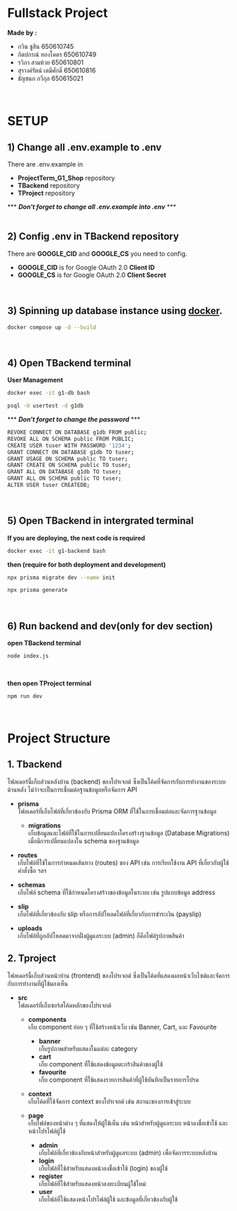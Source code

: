 # Fullstack Project

**Made by :**

- กวิน ชูสิน 650610745
- กิตปกรณ์ ทองโคตร 650610749
- รวิภา สามห้วย 650610801
- สุรางค์รัตน์ เตมีศักดิ์ 650610816
- ธัญชนก กวีกุล 650615021
<br/>

# SETUP

## 1) Change all .env.example to .env

There are .env.example in 
- **ProjectTerm_G1_Shop** repository
- **TBackend** repository
- **TProject** repository

*** ***Don't forget to change all .env.example into .env*** ***
<br/>
<br/>

## 2) Config .env in TBackend repository

There are **GOOGLE_CID** and **GOOGLE_CS** you need to config.
- **GOOGLE_CID** is for Google OAuth 2.0 **Client ID**
- **GOOGLE_CS** is for Google OAuth 2.0 **Client Secret**
<br/>

## 3) Spinning up database instance using [docker](https://hub.docker.com/).

```bash
docker compose up -d --build
```
<br/>

## 4) Open TBackend terminal

**User Management**

```bash
docker exec -it g1-db bash
```

```bash
psql -U usertest -d g1db
```
*** ***Don't forget to change the password*** ***

```bash
REVOKE CONNECT ON DATABASE g1db FROM public;
REVOKE ALL ON SCHEMA public FROM PUBLIC;
CREATE USER tuser WITH PASSWORD '1234';
GRANT CONNECT ON DATABASE g1db TO tuser;
GRANT USAGE ON SCHEMA public TO tuser;
GRANT CREATE ON SCHEMA public TO tuser;
GRANT ALL ON DATABASE g1db TO tuser;
GRANT ALL ON SCHEMA public TO tuser;
ALTER USER tuser CREATEDB;
```
<br/>

## 5) Open TBackend in intergrated terminal

**If you are deploying, the next code is required**

```bash
docker exec -it g1-backend bash
```

**then (require for both deployment and development)**

```bash
npx prisma migrate dev --name init
```

```bash
npx prisma generate
```

<br/>

## 6) Run backend and dev(only for dev section)

**open TBackend terminal**

```bash
node index.js
```

<br/>

**then open TProject terminal**

```bash
npm run dev
```
<br/>


# Project Structure

## 1. **Tbackend**  
โฟลเดอร์นี้เก็บส่วนหลังบ้าน (backend) ของโปรเจกต์ ซึ่งเป็นโค้ดที่จัดการกับการทำงานของระบบด้านหลัง ไม่ว่าจะเป็นการเชื่อมต่อฐานข้อมูลหรือจัดการ API

- **prisma**  
  โฟลเดอร์ที่เก็บไฟล์ที่เกี่ยวข้องกับ Prisma ORM ที่ใช้ในการเชื่อมต่อและจัดการฐานข้อมูล
  - **migrations**  
    เก็บข้อมูลและไฟล์ที่ใช้ในการเปลี่ยนแปลงโครงสร้างฐานข้อมูล (Database Migrations) เมื่อมีการเปลี่ยนแปลงใน schema ของฐานข้อมูล

- **routes**  
  เก็บไฟล์ที่ใช้ในการกำหนดเส้นทาง (routes) ของ API เช่น การเรียกใช้งาน API ที่เกี่ยวกับผู้ใช้ คำสั่งซื้อ ฯลฯ

- **schemas**  
  เก็บไฟล์ schema ที่ใช้กำหนดโครงสร้างของข้อมูลในระบบ เช่น รูปแบบข้อมูล address

- **slip**  
  เก็บไฟล์ที่เกี่ยวข้องกับ slip หรือการอัปโหลดไฟล์ที่เกี่ยวกับการชำระเงิน (payslip)

- **uploads**  
  เก็บไฟล์ที่ถูกอัปโหลดมาจากฝั่งผู้ดูแลระบบ (admin) ก็คือไฟล์รูปภาพสินค้า

## 2. **Tproject**  
โฟลเดอร์นี้เก็บส่วนหน้าบ้าน (frontend) ของโปรเจกต์ ซึ่งเป็นโค้ดที่แสดงผลหน้าเว็บไซต์และจัดการกับการทำงานที่ผู้ใช้มองเห็น

- **src**  
  โฟลเดอร์ที่เก็บซอร์สโค้ดหลักของโปรเจกต์

  - **components**  
    เก็บ component ย่อย ๆ ที่ใช้สร้างหน้าเว็บ เช่น Banner, Cart, และ Favourite
    - **banner**  
      เก็บรูปภาพสำหรับแสดงในแต่ละ category
    - **cart**  
      เก็บ component ที่ใช้แสดงข้อมูลตะกร้าสินค้าของผู้ใช้
    - **favourite**  
      เก็บ component ที่ใช้แสดงรายการสินค้าที่ผู้ใช้บันทึกเป็นรายการโปรด

  - **context**  
    เก็บโค้ดที่ใช้จัดการ context ของโปรเจกต์ เช่น สถานะของการเข้าสู่ระบบ

  - **page**  
    เก็บไฟล์ของหน้าต่าง ๆ ที่แสดงให้ผู้ใช้เห็น เช่น หน้าสำหรับผู้ดูแลระบบ หน้าลงชื่อเข้าใช้ และหน้าโปรไฟล์ผู้ใช้
    - **admin**  
      เก็บไฟล์ที่เกี่ยวข้องกับหน้าสำหรับผู้ดูแลระบบ (admin) เพื่อจัดการระบบหลังบ้าน
    - **login**  
      เก็บไฟล์ที่ใช้สำหรับแสดงหน้าลงชื่อเข้าใช้ (login) ของผู้ใช้
    - **register**  
      เก็บไฟล์ที่ใช้สำหรับแสดงหน้าลงทะเบียนผู้ใช้ใหม่
    - **user**  
      เก็บไฟล์ที่ใช้แสดงหน้าโปรไฟล์ผู้ใช้ และข้อมูลที่เกี่ยวข้องกับผู้ใช้

